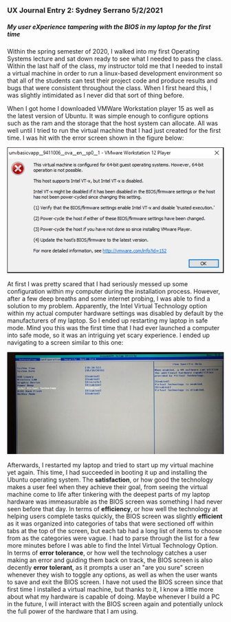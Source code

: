 ### UX Journal Entry 2: Sydney Serrano 5/2/2021 
##### My user eXperience tampering with the BIOS in my laptop for the first time

Within the spring semester of 2020, I walked into my first Operating Systems lecture and sat down ready to see what I needed to pass the class. Within the last half of the class, 
my instructor told me that I needed to install a virtual machine in order to run a linux-based development environment so that all of the students can test their project code 
and produce results and bugs that were consistent throughout the class. When I first heard this, I was slightly intimidated as I never did that sort of thing before.  
  
When I got home I downloaded VMWare Workstation player 15 as well as the latest version of Ubuntu. It was simple enough to configure options such as the ram and the storage that 
the host system can allocate. All was well until I tried to run the virtual machine that I had just created for the first time. I was hit with the error screen shown in the figure 
below:  
  
![VT-x Disabled Error Screen](fusion_46250_1_vtxerrorimagevmware.png)  
  
At first I was pretty scared that I had seriously messed up some configuration within my computer during the installation process. However, after a few deep breaths and some 
internet probing, I was able to find a solution to my problem. Apparently, the Intel Virtual Technology option within my actual computer hardware settings was disabled by default 
by the manufacturers of my laptop. So I ended up restarting my laptop in safe mode. Mind you this was the first time that I had ever launched a computer into safe mode, so it was 
an intriguing yet scary experience. I ended up navigating to a screen similar to this one:  
  
![Intel Virual Technology Option Screen](Lenovo-Ideapad-BIOS-Settings.jpg)  
  
Afterwards, I restarted my laptop and tried to start up my virtual machine yet again. This time, I had succeeded in booting it up and installing the Ubuntu operating system. The 
**satisfaction**, or how good the technology makes a user feel when they achieve their goal, from seeing the virtual machine come to life after tinkering with the deepest parts 
of my laptop hardware was immeasurable as the BIOS screen was something I had never seen before that day. In terms of **efficiency**, or how well the technology at helping users 
complete tasks quickly, the BIOS screen was slightly **efficient** as it was organized into categories of tabs that were sectioned off within tabs at the top of the screen, but 
each tab had a long list of items to choose from as the categories were vague. I had to parse through the list for a few more minutes before I was able to find the Intel Virtual 
Technology Option. In terms of **error tolerance**, or how well the technology catches a user making an error and guiding them back on track, the BIOS screen is also decently 
**error tolerant**, as it prompts a user an "are you sure" screen whenever they wish to toggle any options, as well as when the user wants to save and exit the BIOS screen. I have 
not used the BIOS screen since that first time I installed a virtual machine, but thanks to it, I know a little more about what my hardware is capable of doing. Maybe whenever I 
build a PC in the future, I will interact with the BIOS screen again and potentially unlock the full power of the hardware that I am using. 
